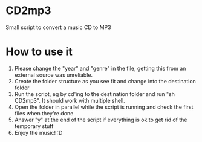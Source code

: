 # CD2mp3
Small script to convert a music CD to MP3

# How to use it

1. Please change the "year" and "genre" in the file, getting this from an external source was unreliable.
2. Create the folder structure as you see fit and change into the destination folder
3. Run the script, eg by cd'ing to the destination folder and run "sh CD2mp3". It should work with multiple shell.
4. Open the folder in parallel while the script is running and check the first files when they're done
5. Answer "y" at the end of the script if everything is ok to get rid of the temporary stuff
6. Enjoy the music! :D
